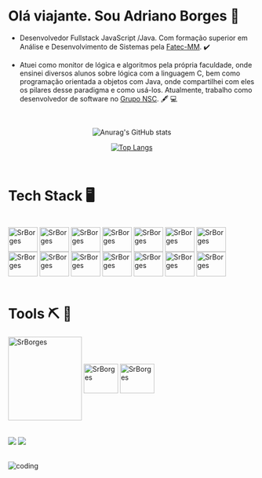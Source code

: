 # Olá viajante. Sou Adriano Borges :space_invader:	


* Desenvolvedor Fullstack JavaScript /Java. Com formação superior em Análise e Desenvolvimento de Sistemas pela [Fatec-MM](https://fatecmm.edu.br/index.php). :heavy_check_mark:	

* Atuei como monitor de lógica e algoritmos pela própria faculdade, onde ensinei diversos alunos sobre lógica com a linguagem C, bem como programação orientada a objetos com Java, onde compartilhei com eles os pilares desse paradigma e como usá-los. Atualmente, trabalho como desenvolvedor de software no [Grupo NSC](https://gruponsc.com.br/index.html). :fountain_pen:	:computer:	


<br><div align="center">
  
  ![Anurag's GitHub stats](https://github-readme-stats.vercel.app/api?username=SrBorges&show_icons=true&theme=vision-friendly-dark)
  
  
  [![Top Langs](https://github-readme-stats.vercel.app/api/top-langs/?username=SrBorges&layout=compact)](https://github.com/anuraghazra/github-readme-stats)
  
 

  </div><br>

# Tech Stack  :desktop_computer:	

<div>
  <div style="display: inline_block"><br>
    
<img align="center" alt="SrBorges" height="50" width="60" src="https://cdn.jsdelivr.net/gh/devicons/devicon/icons/javascript/javascript-original.svg" />
<img align="center" alt="SrBorges" height="50" width="60" src="https://cdn.jsdelivr.net/gh/devicons/devicon/icons/nodejs/nodejs-plain-wordmark.svg" />
<img align="center" alt="SrBorges" height="50" width="60" src="https://cdn.jsdelivr.net/gh/devicons/devicon/icons/typescript/typescript-original.svg" />
<img align="center" alt="SrBorges" height="50" width="60" src="https://cdn.jsdelivr.net/gh/devicons/devicon/icons/vuejs/vuejs-original.svg" />
<img align="center" alt="SrBorges" height="50" width="60" src="https://cdn.jsdelivr.net/gh/devicons/devicon/icons/angularjs/angularjs-original.svg" />
<img align="center" alt="SrBorges" height="50" width="60" src="https://cdn.jsdelivr.net/gh/devicons/devicon/icons/react/react-original.svg" />
<img align="center" alt="SrBorges" height="50" width="60" src="https://cdn.jsdelivr.net/gh/devicons/devicon/icons/html5/html5-original.svg" />
<img align="center" alt="SrBorges" height="50" width="60" src="https://cdn.jsdelivr.net/gh/devicons/devicon/icons/css3/css3-original.svg" />
<img align="center" alt="SrBorges" height="50" width="60" src="https://cdn.jsdelivr.net/gh/devicons/devicon/icons/mongodb/mongodb-original.svg" />
<img align="center" alt="SrBorges" height="50" width="60" src="https://cdn.jsdelivr.net/gh/devicons/devicon/icons/mysql/mysql-original.svg" />
<img align="center" alt="SrBorges" height="50" width="60" src="https://cdn.jsdelivr.net/gh/devicons/devicon/icons/java/java-original.svg" />
<img align="center" alt="SrBorges" height="50" width="60" src="https://cdn.jsdelivr.net/gh/devicons/devicon/icons/spring/spring-original.svg" />
<img align="center" alt="SrBorges" height="50" width="60" src="https://cdn.jsdelivr.net/gh/devicons/devicon/icons/c/c-original.svg" />
<img align="center" alt="SrBorges" height="50" width="60" src="https://cdn.jsdelivr.net/gh/devicons/devicon/icons/python/python-original.svg" />





</div><br>
  
  # Tools :pick: :wrench:	
  
  <div>
    <img align="center" alt="SrBorges" height="170" width="150" src="https://cdn.jsdelivr.net/gh/devicons/devicon/icons/intellij/intellij-original-wordmark.svg" />
    
  <img align="center" alt="SrBorges" height="60" width="70" src="https://cdn.jsdelivr.net/gh/devicons/devicon/icons/vscode/vscode-original.svg" />
    
  <img align="center" alt="SrBorges" height="60" width="70" src="https://cdn.jsdelivr.net/gh/devicons/devicon/icons/linux/linux-original.svg" />

    
  </div><br><br>


<div>
 <a href="https://www.linkedin.com/in/adriano-borges-633165222/" target="_blank"><img src="https://img.shields.io/badge/-LinkedIn-%230077B5?style=for-the-badge&logo=linkedin&logoColor=white" target="_blank"></a>  
<a href = "mailto:adrianoborgs27@gmail.com"><img src="https://img.shields.io/badge/Gmail-D14836?style=for-the-badge&logo=gmail&logoColor=white" target="_blank"></a>

</div><br>


![coding](https://i.giphy.com/media/l0HlNaQ6gWfllcjDO/giphy.webp)



